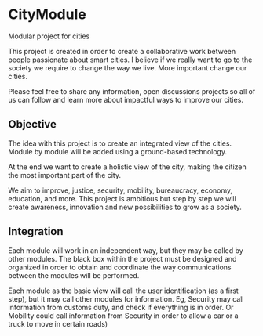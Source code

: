 # CityModule
Modular project for cities

This project is created in order to create a collaborative work between people passionate about smart cities. I believe if we really want to go to the society we require to change the way we live. More important change our cities. 

Please feel free to share any information, open discussions projects so all of us can follow and learn more about impactful ways to improve our cities. 

## Objective
The idea with this project is to create an integrated view of the cities. Module by module will be added using a ground-based technology.

At the end we want to create a holistic view of the city, making the citizen the most important part of the city.

We aim to improve, justice, security, mobility, bureaucracy, economy, education, and more. This project is ambitious but step by step we will create awareness, innovation and new possibilities to grow as a society.

## Integration
Each module will work in an independent way, but they may be called by other modules. The black box within the project must be designed and organized in order to obtain and coordinate the way communications between the modules will be performed.

Each module as the basic view will call the user identification (as a first step), but it may call other modules for information. Eg, Security may call information from customs duty, and check if everything is in order. Or Mobility could call information from Security in order to allow a car or a truck to move in certain roads)

